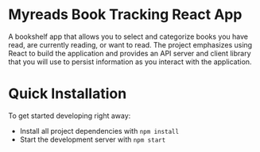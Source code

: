 # Myreads Book Tracking React App

A bookshelf app that allows you to select and categorize books you have read, are currently reading, or want to read. The project emphasizes using React to build the application and provides an API server and client library that you will use to persist information as you interact with the application.

# Quick Installation
To get started developing right away:

- Install all project dependencies with `npm install`
- Start the development server with `npm start`
